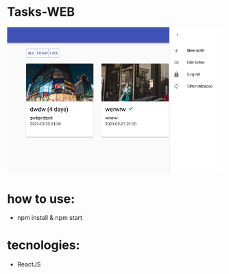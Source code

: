 # Tasks-WEB
![Screenshot](PHOTO.png)

# how to use:
 - npm install & npm start
 
# tecnologies:
 - ReactJS
